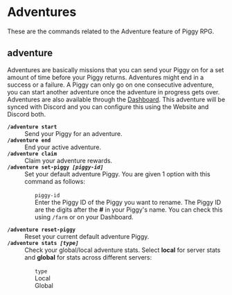 # Adventures
These are the commands related to the Adventure feature of Piggy RPG.

## adventure
Adventures are basically missions that you can send your Piggy on for a set amount of time before your Piggy returns. Adventures might end in a success or a failure. A Piggy can only go on one consecutive adventure, you can start another adventure once the adventure in progress gets over. Adventures are also available through the <a href="https://piggy.gg/my-piggy/play/adventure">Dashboard</a>. This adventure will be synced with Discord and you can configure this using the Website and Discord both.
<dl>
<dt><code><b>/adventure start</b></code>
<dd>Send your Piggy for an adventure.
<dt><code><b>/adventure end</b></code>
<dd>End your active adventure.
<dt><code><b>/adventure claim</b></code>
<dd>Claim your adventure rewards.
<dt><code><b>/adventure set-piggy <i>[piggy-id]</i></b></code>
<dd>Set your default adventure Piggy. You are given 1 option with this command as follows:
<ul style="list-style-type: none;">
<li><code>piggy-id</code><br>
Enter the Piggy ID of the Piggy you want to rename. The Piggy ID are the digits after the <b>#</b> in your Piggy's name. You can check this using <code>/farm</code> or on your Dashboard.
</ul>
<dt><code><b>/adventure reset-piggy</b></code>
<dd>Reset your current default adventure Piggy.
<dt><code><b>/adventure stats <i>[type]</i></b></code>
<dd>Check your global/local adventure stats. Select <b>local</b> for server stats and <b>global</b> for stats across different servers:
<ul style="list-style-type: none;">
<li><code>type</code><br>Local
<li>Global
</ul>
</dl>
